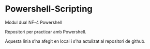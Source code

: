 # Powershell-Scripting
Mòdul dual NF-4 Powershell

Repositori per practicar amb Powershell.

Aquesta línia s'ha afegit en local i s'ha actulizat al repositori de github.
